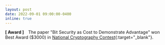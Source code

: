 ```yaml
---
layout: post
date: 2022-09-01 09:00:00-0400
inline: true
---
```


**[ Award ]** The paper "Bit Security as Cost to Demonstrate Advantage" won Best Award (\$3000) in [National Cryptography Contest](https://keewoolee.github.io/assets/img/contest22.jpeg){:target="\_blank"}.